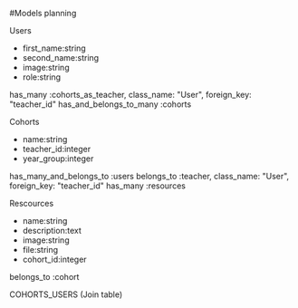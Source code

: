 #Models planning

Users
- first_name:string
- second_name:string
- image:string
- role:string

has_many :cohorts_as_teacher, class_name: "User", foreign_key: "teacher_id"
has_and_belongs_to_many :cohorts 

Cohorts
- name:string
- teacher_id:integer
- year_group:integer

has_many_and_belongs_to :users
belongs_to :teacher, class_name: "User", foreign_key: "teacher_id"
has_many :resources

Rescources
- name:string
- description:text
- image:string
- file:string
- cohort_id:integer

belongs_to :cohort

COHORTS_USERS (Join table)

